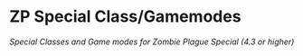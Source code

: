 # ZP Special Class/Gamemodes
*Special Classes and Game modes for Zombie Plague Special (4.3 or higher)*
